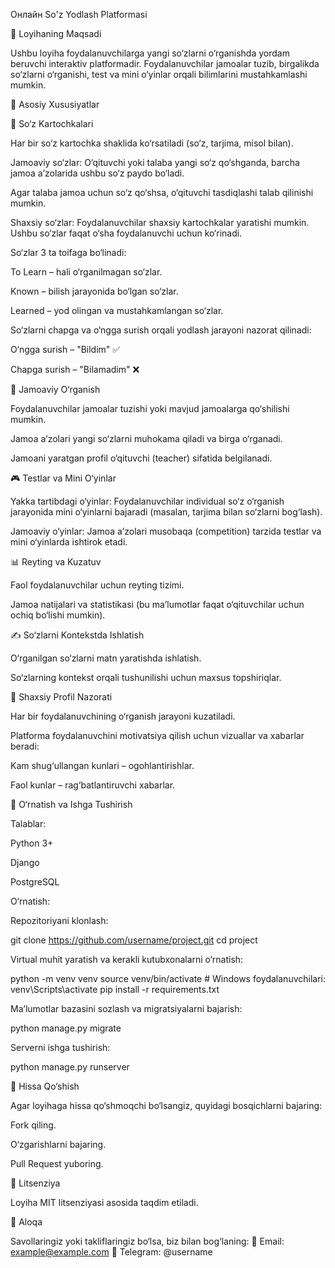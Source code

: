 Онлайн So'z Yodlash Platformasi

🎯 Loyihaning Maqsadi

Ushbu loyiha foydalanuvchilarga yangi so‘zlarni o‘rganishda yordam beruvchi interaktiv platformadir. Foydalanuvchilar jamoalar tuzib, birgalikda so‘zlarni o‘rganishi, test va mini o‘yinlar orqali bilimlarini mustahkamlashi mumkin.

📌 Asosiy Xususiyatlar

📖 So‘z Kartochkalari

Har bir so‘z kartochka shaklida ko‘rsatiladi (so‘z, tarjima, misol bilan).

Jamoaviy so‘zlar: O‘qituvchi yoki talaba yangi so‘z qo‘shganda, barcha jamoa a’zolarida ushbu so‘z paydo bo‘ladi.

Agar talaba jamoa uchun so‘z qo‘shsa, o‘qituvchi tasdiqlashi talab qilinishi mumkin.

Shaxsiy so‘zlar: Foydalanuvchilar shaxsiy kartochkalar yaratishi mumkin. Ushbu so‘zlar faqat o‘sha foydalanuvchi uchun ko‘rinadi.

So‘zlar 3 ta toifaga bo‘linadi:

To Learn – hali o‘rganilmagan so‘zlar.

Known – bilish jarayonida bo‘lgan so‘zlar.

Learned – yod olingan va mustahkamlangan so‘zlar.

So‘zlarni chapga va o‘ngga surish orqali yodlash jarayoni nazorat qilinadi:

O‘ngga surish – "Bildim" ✅

Chapga surish – "Bilamadim" ❌

👥 Jamoaviy O‘rganish

Foydalanuvchilar jamoalar tuzishi yoki mavjud jamoalarga qo‘shilishi mumkin.

Jamoa a’zolari yangi so‘zlarni muhokama qiladi va birga o‘rganadi.

Jamoani yaratgan profil o‘qituvchi (teacher) sifatida belgilanadi.

🎮 Testlar va Mini O‘yinlar

Yakka tartibdagi o‘yinlar: Foydalanuvchilar individual so‘z o‘rganish jarayonida mini o‘yinlarni bajaradi (masalan, tarjima bilan so‘zlarni bog‘lash).

Jamoaviy o‘yinlar: Jamoa a’zolari musobaqa (competition) tarzida testlar va mini o‘yinlarda ishtirok etadi.

📊 Reyting va Kuzatuv

Faol foydalanuvchilar uchun reyting tizimi.

Jamoa natijalari va statistikasi (bu ma’lumotlar faqat o‘qituvchilar uchun ochiq bo‘lishi mumkin).

✍️ So‘zlarni Kontekstda Ishlatish

O‘rganilgan so‘zlarni matn yaratishda ishlatish.

So‘zlarning kontekst orqali tushunilishi uchun maxsus topshiriqlar.

📅 Shaxsiy Profil Nazorati

Har bir foydalanuvchining o‘rganish jarayoni kuzatiladi.

Platforma foydalanuvchini motivatsiya qilish uchun vizuallar va xabarlar beradi:

Kam shug‘ullangan kunlari – ogohlantirishlar.

Faol kunlar – rag‘batlantiruvchi xabarlar.

🚀 O‘rnatish va Ishga Tushirish

Talablar:

Python 3+

Django

PostgreSQL

O‘rnatish:

Repozitoriyani klonlash:

git clone https://github.com/username/project.git
cd project

Virtual muhit yaratish va kerakli kutubxonalarni o‘rnatish:

python -m venv venv
source venv/bin/activate  # Windows foydalanuvchilari: venv\Scripts\activate
pip install -r requirements.txt

Ma’lumotlar bazasini sozlash va migratsiyalarni bajarish:

python manage.py migrate

Serverni ishga tushirish:

python manage.py runserver

🤝 Hissa Qo‘shish

Agar loyihaga hissa qo‘shmoqchi bo‘lsangiz, quyidagi bosqichlarni bajaring:

Fork qiling.

O‘zgarishlarni bajaring.

Pull Request yuboring.

📜 Litsenziya

Loyiha MIT litsenziyasi asosida taqdim etiladi.

📩 Aloqa

Savollaringiz yoki takliflaringiz bo‘lsa, biz bilan bog‘laning:
📧 Email: example@example.com
💬 Telegram: @username

